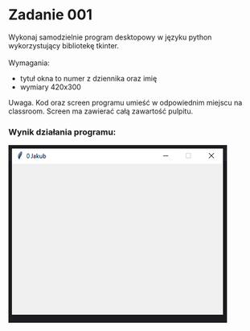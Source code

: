 # Zadanie 001

Wykonaj samodzielnie program desktopowy w języku python wykorzystujący bibliotekę tkinter. \
\
Wymagania:
* tytuł okna to numer z dziennika oraz imię
* wymiary 420x300

Uwaga. Kod oraz screen programu umieść w odpowiednim miejscu na classroom. Screen ma zawierać całą zawartość pulpitu.
### Wynik działania programu:
![Wynik działania programu](../../resources/images/image001.png)